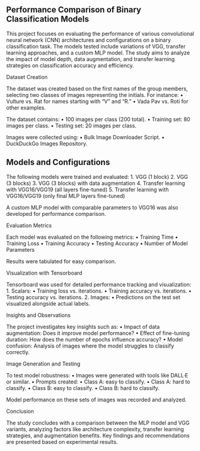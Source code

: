 ## Performance Comparison of Binary Classification Models

This project focuses on evaluating the performance of various convolutional neural network (CNN) architectures and configurations on a binary classification task. The models tested include variations of VGG, transfer learning approaches, and a custom MLP model. The study aims to analyze the impact of model depth, data augmentation, and transfer learning strategies on classification accuracy and efficiency.

Dataset Creation

The dataset was created based on the first names of the group members, selecting two classes of images representing the initials. For instance:
	•	Vulture vs. Rat for names starting with “V” and “R.”
	•	Vada Pav vs. Roti for other examples.

The dataset contains:
	•	100 images per class (200 total).
	•	Training set: 80 images per class.
	•	Testing set: 20 images per class.

Images were collected using:
	•	Bulk Image Downloader Script.
	•	DuckDuckGo Images Repository.

## Models and Configurations

The following models were trained and evaluated:
	1.	VGG (1 block)
	2.	VGG (3 blocks)
	3.	VGG (3 blocks) with data augmentation
	4.	Transfer learning with VGG16/VGG19 (all layers fine-tuned)
	5.	Transfer learning with VGG16/VGG19 (only final MLP layers fine-tuned)

A custom MLP model with comparable parameters to VGG16 was also developed for performance comparison.

Evaluation Metrics

Each model was evaluated on the following metrics:
	•	Training Time
	•	Training Loss
	•	Training Accuracy
	•	Testing Accuracy
	•	Number of Model Parameters

Results were tabulated for easy comparison.

Visualization with Tensorboard

Tensorboard was used for detailed performance tracking and visualization:
	1.	Scalars:
	•	Training loss vs. iterations.
	•	Training accuracy vs. iterations.
	•	Testing accuracy vs. iterations.
	2.	Images:
	•	Predictions on the test set visualized alongside actual labels.

Insights and Observations

The project investigates key insights such as:
	•	Impact of data augmentation: Does it improve model performance?
	•	Effect of fine-tuning duration: How does the number of epochs influence accuracy?
	•	Model confusion: Analysis of images where the model struggles to classify correctly.

Image Generation and Testing

To test model robustness:
	•	Images were generated with tools like DALL·E or similar.
	•	Prompts created:
	•	Class A: easy to classify.
	•	Class A: hard to classify.
	•	Class B: easy to classify.
	•	Class B: hard to classify.

Model performance on these sets of images was recorded and analyzed.

Conclusion

The study concludes with a comparison between the MLP model and VGG variants, analyzing factors like architecture complexity, transfer learning strategies, and augmentation benefits. Key findings and recommendations are presented based on experimental results.
